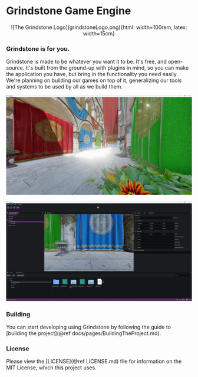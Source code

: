 # Grindstone Game Engine

<div align="center">
![The Grindstone Logo](grindstoneLogo.png){html: width=100rem, latex: width=15cm}
</div>

### Grindstone is for you.

Grindstone is made to be whatever you want it to be. It's free, and open-source. It's built from the ground-up with plugins in mind, so you can make the application you have, but bring in the functionality you need easily. We're planning on building our games on top of it, generalizing our tools and systems to be used by all as we build them.

![A preview of Grindstone in action.](grindstone.jpg)

![Create incredible games using simple, flexible tools.](editor.jpg)

### Building
You can start developing using Grindstone by following the guide to [building the project](@ref docs/pages/BuildingTheProject.md).

### License
Please view the [LICENSE](@ref LICENSE.md) file for information on the MIT License, which this project uses.
